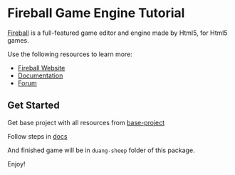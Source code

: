 # Fireball Game Engine Tutorial

[Fireball](http://fireball-x.com) is a full-featured game editor and engine made by Html5, for Html5 games.

Use the following resources to learn more:

- [Fireball Website](http://fireball-x.com)
- [Documentation](http://docs-zh.fireball-x.com)
- [Forum](http://forum.fireball-x.com)

## Get Started

Get base project with all resources from  [base-project](https://github.com/fireball-x/tutorial/archive/base-project.zip)

Follow steps in [docs](https://github.com/fireball-x/tutorial/tree/master/docs)

And finished game will be in `duang-sheep` folder of this package.

Enjoy!
